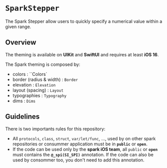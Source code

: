 # ``SparkStepper``

The Spark Stepper allow users to quickly specify a numerical value within a given range.

## Overview

The theming is available on **UIKit** and **SwiftUI** and requires at least **iOS 16**.

The Spark theming is composed by:
- colors : ``Colors`
- border (radius & width) : ``Border``
- elevation : ``Elevation``
- layout (spacing) : ``Layout``
- typographies : ``Typography``
- dims : ``Dims``

## Guidelines

There is two importants rules for this repository:

- All `protocols`, `class`, `struct`, `var/let/func`, ..., used by on other spark repositories or consummer application must be in **`public`** or **`open`**.
- If the code can be used only by the **spark iOS team**, all `public` or **`open`** must contains the **`@_spi(SI_SPI)`** annotation. If the code can also be used by consommer too, you don't need to add this annotation.
